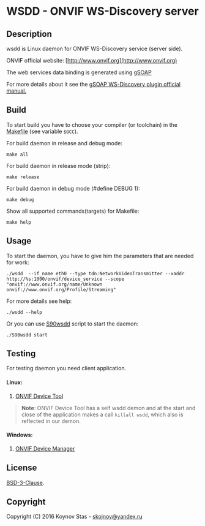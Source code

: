 # WSDD - ONVIF WS-Discovery server


## Description

wsdd is Linux daemon for ONVIF WS-Discovery service (server side).

ONVIF official website: [http://www.onvif.org](http://www.onvif.org)

The web services data binding is generated using [gSOAP](http://www.genivia.com)

For more details about it see the [gSOAP WS-Discovery plugin official manual.](https://www.genivia.com/doc/wsdd/html/wsdd_0.html)


## Build

To start build you have to choose your compiler (or toolchain) in the [Makefile](./Makefile) (see variable `$GCC`).

For build daemon in release and debug mode:
```console
make all
```

For build daemon in release mode (strip):
```console
make release
```

For build daemon in debug mode (#define DEBUG 1):
```console
make debug
```

Show all supported commands(targets) for Makefile:
```console
make help
```



## Usage

To start the daemon, you have to give him the parameters that are needed for work:

```console
./wsdd  --if_name eth0 --type tdn:NetworkVideoTransmitter --xaddr http://%s:1000/onvif/device_service --scope "onvif://www.onvif.org/name/Unknown onvif://www.onvif.org/Profile/Streaming"
```

For more details see help:
```console
./wsdd --help
```

Or you can use [S90wsdd](./S90wsdd) script to start the daemon:
```console
./S90wsdd start
```



## Testing

For testing daemon you need client application.

#### Linux:
1. [ONVIF Device Tool](http://lingodigit.com/onvif_nvc.html)

> **Note**: ONVIF Device Tool has a self wsdd demon and at the start and close of the application makes a call `killall wsdd`, which also is reflected in our demon.


#### Windows:
1. [ONVIF Device Manager](https://sourceforge.net/projects/onvifdm/)



## License

[BSD-3-Clause](./LICENSE).


## Copyright
Copyright (C) 2016 Koynov Stas - skojnov@yandex.ru
